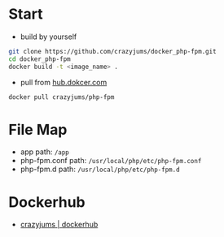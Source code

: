 # Start

- build by yourself

```bash
git clone https://github.com/crazyjums/docker_php-fpm.git
cd docker_php-fpm
docker build -t <image_name> .
```

- pull from [hub.dokcer.com](https://hub.docker.com/r/crazyjums/php-fpm)

```bash
docker pull crazyjums/php-fpm
```

# File Map

- app path: `/app`
- php-fpm.conf path: `/usr/local/php/etc/php-fpm.conf`
- php-fpm.d path: `/usr/local/php/etc/php-fpm.d`

# Dockerhub

- [crazyjums | dockerhub](https://hub.docker.com/r/crazyjums/)
